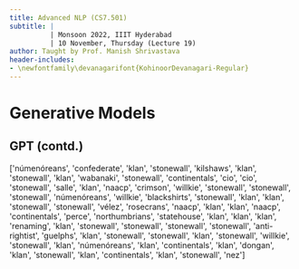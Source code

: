```yaml
---
title: Advanced NLP (CS7.501)
subtitle: |
          | Monsoon 2022, IIIT Hyderabad
          | 10 November, Thursday (Lecture 19)
author: Taught by Prof. Manish Shrivastava
header-includes:
- \newfontfamily\devanagarifont{KohinoorDevanagari-Regular}
---
```


# Generative Models
## GPT (contd.)
['númenóreans', 'confederate', 'klan', 'stonewall', 'kilshaws', 'klan', 'stonewall', 'klan', 'wabanaki', 'stonewall', 'continentals', 'cio', 'cio', 'stonewall', 'salle', 'klan', 'naacp', 'crimson', 'willkie', 'stonewall', 'stonewall', 'stonewall', 'númenóreans', 'willkie', 'blackshirts', 'stonewall', 'klan', 'klan', 'stonewall', 'stonewall', 'vélez', 'rosecrans', 'naacp', 'klan', 'klan', 'naacp', 'continentals', 'perce', 'northumbrians', 'statehouse', 'klan', 'klan', 'klan', 'renaming', 'klan', 'stonewall', 'stonewall', 'stonewall', 'stonewall', 'anti-rightist', 'guelphs', 'klan', 'stonewall', 'stonewall', 'klan', 'stonewall', 'willkie', 'stonewall', 'klan', 'númenóreans', 'klan', 'continentals', 'klan', 'dongan', 'klan', 'stonewall', 'klan', 'continentals', 'klan', 'stonewall', 'nez']